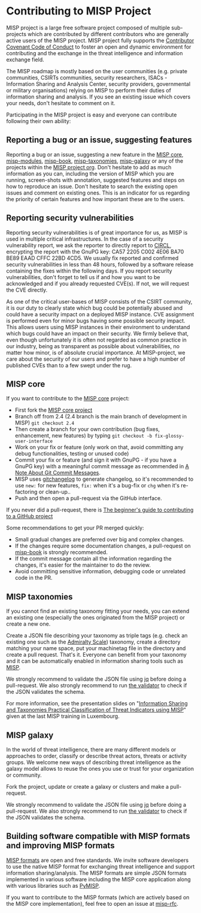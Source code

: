 
# Contributing to MISP Project

MISP project is a large free software project composed of multiple sub-projects which are contributed by different contributors who are generally active users of the MISP project. MISP project fully supports the [Contributor Covenant Code of Conduct](https://github.com/MISP/MISP/blob/2.4/code_of_conduct.md) to foster an open and dynamic environment for contributing and the exchange in the threat intelligence and information exchange field.

The MISP roadmap is mostly based on the user communities (e.g. private communities, CSIRTs communities, security researchers, ISACs - Information Sharing and Analysis Center, security providers, governmental or military organisations) relying on MISP to perform their duties of information sharing and analysis. If you see an existing issue which covers your needs, don't hesitate to comment on it.

Participating in the MISP project is easy and everyone can contribute following their own ability:

## Reporting a bug or an issue, suggesting features

Reporting a bug or an issue, suggesting a new feature in the [MISP core](https://github.com/MISP/MISP/issues), [misp-modules](https://github.com/MISP/misp-modules/issues), [misp-book](https://github.com/MISP/misp-book/issues), [misp-taxonomies](https://github.com/MISP/misp-taxonomies/issues), [misp-galaxy](https://github.com/MISP/misp-galaxy/issues) or any of the projects within the [MISP project org](https://github.com/MISP/). Don't hesitate to add as much information as you can, including the version of MISP which you are running, screen-shots with annotation, suggested features and steps on how to reproduce an issue. Don't hesitate to search the existing open issues and comment on existing ones. This is an indicator for us regarding the priority of certain features
and how important these are to the users.

## Reporting security vulnerabilities

Reporting security vulnerabilities is of great importance for us, as MISP is used in multiple critical infrastructures. In the case of a security vulnerability report, we ask the reporter to directly report to [CIRCL](https://www.circl.lu/contact/), encrypting the report with the GnuPG key: CA57 2205 C002 4E06 BA70 BE89 EAAD CFFC 22BD 4CD5. We usually fix reported and confirmed security vulnerabilities in less than 48 hours, followed by a software release containing the fixes within the following days. If you report security vulnerabilities, don't forget to tell us if and how you want to be acknowledged and if you already requested CVE(s). If not, we will request the CVE directly.

As one of the critical user-bases of MISP consists of the CSIRT community, it is our duty to clearly state which bug could be potentially abused and could have a security impact on a deployed MISP instance. CVE assignment is performed even for minor bugs having some possible security impact. This allows users using MISP instances in their environment to understand which bugs could have an impact on their security. We firmly believe that, even though unfortunately it is often not regarded as common practice in our industry, being as transparent as possible about vulnerabilities, no matter how minor, is of absolute crucial importance. At MISP-project, we care about the security of our users and prefer to have a high number of published CVEs than to a few swept under the rug. 
 
## MISP core

If you want to contribute to the [MISP core](https://github.com/MISP/MISP) project:

- First fork the [MISP core project](https://github.com/MISP/MISP)
- Branch off from 2.4 (2.4 branch is the main branch of development in MISP) `git checkout 2.4`
- Then create a branch for your own contribution (bug fixes, enhancement, new features) by typing `git checkout -b fix-glossy-user-interface`
- Work on your fix or feature (only work on that, avoid committing any debug functionalities, testing or unused code)
- Commit your fix or feature (and sign it with GnuPG - if you have a GnuPG key) with a meaningful commit message as recommended in [A Note About Git Commit Messages](http://tbaggery.com/2008/04/19/a-note-about-git-commit-messages.html).
- MISP uses [gitchangelog](https://github.com/vaab/gitchangelog/blob/master/src/gitchangelog/gitchangelog.rc.reference) to generate changelog, so it's recommended to use `new:` for new features, `fix:` when it's a bug-fix or `chg` when it's re-factoring or clean-up..
- Push and then open a pull-request via the GitHub interface.

If you never did a pull-request, there is [The beginner's guide to contributing to a GitHub project](https://akrabat.com/the-beginners-guide-to-contributing-to-a-github-project/)

Some recommendations to get your PR merged quickly:

- Small gradual changes are preferred over big and complex changes.
- If the changes require some documentation changes, a pull-request on [misp-book](https://github.com/MISP/misp-book) is strongly recommended.
- If the commit message contain all the information regarding the changes, it's easier for the maintainer to do the review.
- Avoid committing sensitive information, debugging code or unrelated code in the PR.

## MISP taxonomies

If you cannot find an existing taxonomy fitting your needs, you can extend an existing one (especially the ones originated from the MISP project) or create a new one.

Create a JSON file describing your taxonomy as triple tags (e.g. check an existing one such as the [Admiralty Scale](https://github.com/MISP/misp-taxonomies/tree/master/admiralty-scale)) taxonomy, create a directory matching your name space, put your machinetag file in the directory and create a pull request. That's it. Everyone can benefit from your taxonomy and it can be automatically enabled in information sharing tools such as [MISP](https://www.github.com/MISP/MISP).

We strongly recommend to validate the JSON file using [jq](https://github.com/MISP/misp-taxonomies/blob/master/jq_all_the_things.sh) before doing a pull-request. We also strongly recommend to run [the validator](https://github.com/MISP/misp-taxonomies/blob/master/validate_all.sh) to check if the JSON validates the schema.

For more information, see the presentation slides on "[Information Sharing and Taxonomies Practical Classification of Threat Indicators using MISP](https://www.circl.lu/assets/files/misp-training/3.2-MISP-Taxonomy-Tagging.pdf)" given at the last MISP training in Luxembourg.

## MISP galaxy

In the world of threat intelligence, there are many different models or approaches to order, classify or describe threat actors, threats or activity groups. We welcome new ways of describing threat intelligence as the galaxy model allows to reuse the ones you use or trust for your organization or community.

Fork the project, update or create a galaxy or clusters and make a pull-request.

We strongly recommend to validate the JSON file using [jq](https://github.com/MISP/misp-galaxy/blob/master/jq_all_the_things.sh) before doing a pull-request. We also strongly recommend to run [the validator](https://github.com/MISP/misp-galaxy/blob/master/validate_all.sh) to check if the JSON validates the schema.

## Building software compatible with MISP formats and improving MISP formats

[MISP formats](https://github.com/MISP/misp-rfc) are open and free standards. We invite software developers to use the native MISP format for exchanging threat intelligence and support information sharing/analysis. The MISP formats are simple JSON formats implemented in various software including the MISP core application along with various libraries such as [PyMISP](https://github.com/MISP/PyMISP).

If you want to contribute to the MISP formats (which are actively based on the MISP core implementation), feel free to open an issue at [misp-rfc](https://github.com/MISP/misp-rfc).
  

